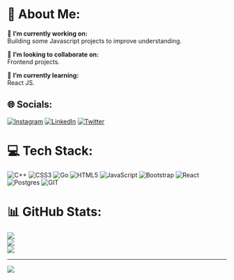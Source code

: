 # 💫 About Me:

🔭 <b>I’m currently working on:</b><br>
Building some Javascript projects to improve understanding.

👯 <b>I’m looking to collaborate on:</b><br>
Frontend projects.

🌱 <b>I’m currently learning:</b><br>
React JS.

<!--💬 <b>Ask me about:</b><br>
JavaScript, React, Nextjs, Node.js, AWS, and any general software development questions.

⚡ <b>Fun fact:</b><br>
I love creating content.-->

## 🌐 Socials:
[![Instagram](https://img.shields.io/badge/Instagram-%23E4405F.svg?logo=Instagram&logoColor=white)](https://instagram.com/viinay.05) [![LinkedIn](https://img.shields.io/badge/LinkedIn-%230077B5.svg?logo=linkedin&logoColor=white)](https://www.linkedin.com/in/vinay-bhoure-440b84216/) [![Twitter](https://img.shields.io/badge/Twitter-%231DA1F2.svg?logo=Twitter&logoColor=white)](https://twitter.com/iamviinay_05) 

# 💻 Tech Stack:
![C++](https://img.shields.io/badge/c++-%2300599C.svg?style=for-the-badge&logo=c%2B%2B&logoColor=white) ![CSS3](https://img.shields.io/badge/css3-%231572B6.svg?style=for-the-badge&logo=css3&logoColor=white) ![Go](https://img.shields.io/badge/go-%2300ADD8.svg?style=for-the-badge&logo=go&logoColor=white) ![HTML5](https://img.shields.io/badge/html5-%23E34F26.svg?style=for-the-badge&logo=html5&logoColor=white) ![JavaScript](https://img.shields.io/badge/javascript-%23323330.svg?style=for-the-badge&logo=javascript&logoColor=%23F7DF1E) ![Bootstrap](https://img.shields.io/badge/bootstrap-%238511FA.svg?style=for-the-badge&logo=bootstrap&logoColor=white) ![React](https://img.shields.io/badge/react-%2320232a.svg?style=for-the-badge&logo=react&logoColor=%2361DAFB) ![Postgres](https://img.shields.io/badge/postgres-%23316192.svg?style=for-the-badge&logo=postgresql&logoColor=white) ![GIT](https://img.shields.io/badge/Git-fc6d26?style=for-the-badge&logo=git&logoColor=white)
# 📊 GitHub Stats:
![](https://github-readme-stats.vercel.app/api?username=vinayBhoure&theme=dark&hide_border=false&include_all_commits=true&count_private=true)<br/>
![](https://github-readme-streak-stats.herokuapp.com/?user=vinayBhoure&theme=dark&hide_border=false)<br/>
![](https://github-readme-stats.vercel.app/api/top-langs/?username=vinayBhoure&theme=dark&hide_border=false&include_all_commits=true&count_private=true&layout=compact)

---
[![](https://visitcount.itsvg.in/api?id=vinayBhoure&icon=0&color=1)](https://visitcount.itsvg.in)

<!-- Proudly created with GPRM ( https://gprm.itsvg.in ) -->
